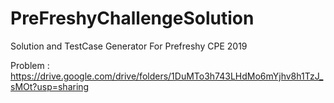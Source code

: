 # PreFreshyChallengeSolution
Solution and TestCase Generator For Prefreshy CPE 2019

Problem : https://drive.google.com/drive/folders/1DuMTo3h743LHdMo6mYjhv8h1TzJ_sMOt?usp=sharing
